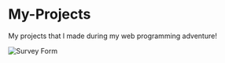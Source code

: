 # My-Projects
My projects that l made during my web programming adventure!


![Survey Form](https://user-images.githubusercontent.com/82604103/118971917-a3c8ec00-b978-11eb-9d3c-e39041857c29.png)
